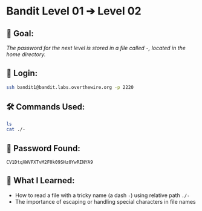 # Bandit Level 01 ➔ Level 02

## 🧠 Goal:
_The password for the next level is stored in a file called `-`, located in the home directory._

## 🔐 Login:
```bash
ssh bandit1@bandit.labs.overthewire.org -p 2220
```

## 🛠️ Commands Used:
```bash
ls
cat ./-
```

## 🧾 Password Found:
`CV1DtqXWVFXTvM2F0k09SHz0YwRINYA9`

## 📘 What I Learned:
- How to read a file with a tricky name (a dash `-`) using relative path `./-`
- The importance of escaping or handling special characters in file names
